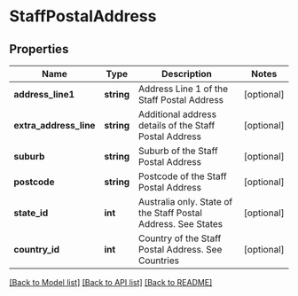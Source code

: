 # StaffPostalAddress

## Properties
Name | Type | Description | Notes
------------ | ------------- | ------------- | -------------
**address_line1** | **string** | Address Line 1 of the Staff Postal Address | [optional] 
**extra_address_line** | **string** | Additional address details of the Staff Postal Address | [optional] 
**suburb** | **string** | Suburb of the Staff Postal Address | [optional] 
**postcode** | **string** | Postcode of the Staff Postal Address | [optional] 
**state_id** | **int** | Australia only. State of the Staff Postal Address. See States | [optional] 
**country_id** | **int** | Country of the Staff Postal Address. See Countries | [optional] 

[[Back to Model list]](../../README.md#documentation-for-models) [[Back to API list]](../../README.md#documentation-for-api-endpoints) [[Back to README]](../../README.md)

